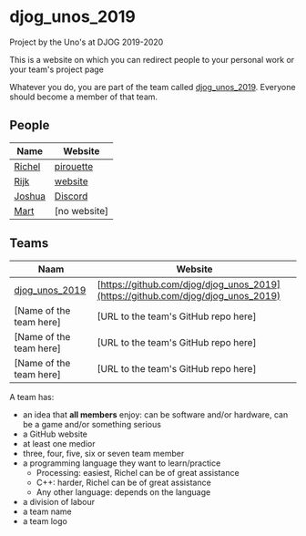 # djog_unos_2019

Project by the Uno's at DJOG 2019-2020 

This is a website on which you can redirect people to your personal work or your team's project page

Whatever you do, you are part of the
team called [djog_unos_2019](https://github.com/orgs/djog/teams/djog_unos_2019).
Everyone should become a member of that team.

## People

Name|Website
----|-----
[Richel](https://github.com/richelbilderbeek) | [pirouette](https://github.com/richelbilderbeek/pirouette)
[Rijk](https://github.com/Rijk-van-Putten) | [website](https://rijkvanputten.000webhostapp.com/)
[Joshua](https://github.com/joshua260403) | [Discord](https://discord.gg/afKxKRR)
[Mart](https://github.com/martje127) | [no website]

## Teams


Naam            |Website
----------------|---------------------------------------------
[djog_unos_2019](https://github.com/orgs/djog/teams/djog_unos_2019) | [https://github.com/djog/djog_unos_2019](https://github.com/djog/djog_unos_2019)
[Name of the team here] | [URL to the team's GitHub repo here]
[Name of the team here] | [URL to the team's GitHub repo here]
[Name of the team here] | [URL to the team's GitHub repo here]


A team has:

 * an idea that **all members** enjoy: 
   can be software and/or hardware, can be a game and/or something serious 
 * a GitHub website
 * at least one medior
 * three, four, five, six or seven team member
 * a programming language they want to learn/practice
   * Processing: easiest, Richel can be of great assistance
   * C++: harder, Richel can be of great assistance 
   * Any other language: depends on the language
 * a division of labour 
 * a team name
 * a team logo
